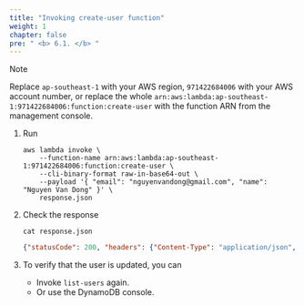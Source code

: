 ```yaml
---
title: "Invoking create-user function"
weight: 1
chapter: false
pre: " <b> 6.1. </b> "
---
```


> [!NOTE]
> Replace `ap-southeast-1` with your AWS region, `971422684006` with your AWS account number, or replace the whole `arn:aws:lambda:ap-southeast-1:971422684006:function:create-user` with the function ARN from the management console.

1. Run

   ```shell
   aws lambda invoke \
       --function-name arn:aws:lambda:ap-southeast-1:971422684006:function:create-user \
       --cli-binary-format raw-in-base64-out \
       --payload '{ "email": "nguyenvandong@gmail.com", "name": "Nguyen Van Dong" }' \
       response.json
   ```

2. Check the response

   ```
   cat response.json
   ```

   ```json
   {"statusCode": 200, "headers": {"Content-Type": "application/json", "Access-Control-Allow-Origin": "*"}, "body": "{\"updated_at\": \"2025-05-14T10:07:42\", \"created_at\": \"2025-05-14T10:07:42\", \"id\": \"6c539686-de1c-4bef-85ef-f68a4b5aabe0\", \"email\": \"nguyenvandong@gmail.com\", \"name\": \"Nguyen Van Dong\"}"}%
   ```

3. To verify that the user is updated, you can
   - Invoke `list-users` again.
   - Or use the DynamoDB console.
